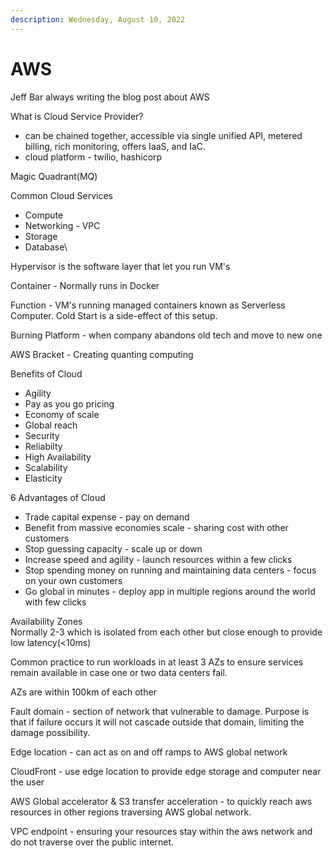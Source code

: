 ```yaml
---
description: Wednesday, August 10, 2022
---
```


# AWS

Jeff Bar always writing the blog post about AWS

What is Cloud Service Provider?

* can be chained together, accessible via single unified API, metered billing, rich monitoring, offers IaaS, and IaC.
* cloud platform - twilio, hashicorp



Magic Quadrant(MQ)

Common Cloud Services

* Compute
* Networking - VPC
* Storage
* Database\


Hypervisor is the software layer that let you run VM's

Container - Normally runs in Docker

Function - VM's running managed containers known as Serverless Computer. Cold Start is a side-effect of this setup.&#x20;



Burning Platform - when company abandons old tech and move to new one



AWS Bracket - Creating quanting computing



Benefits of Cloud

* Agility
* Pay as you go pricing
* Economy of scale
* Global reach
* Security
* Reliabilty
* High Availability
* Scalability
* Elasticity



6 Advantages of Cloud

* Trade capital expense - pay on demand
* Benefit from massive economies scale - sharing cost with other customers
* Stop guessing capacity - scale up or down
* Increase speed and agility - launch resources within a few clicks
* Stop spending money on running and maintaining data centers - focus on your own customers
* Go global in minutes - deploy app in multiple regions around the world with few clicks



Availability Zones\
Normally 2-3 which is isolated from each other but close enough to provide low latency(<10ms)



Common practice to run workloads in at least 3 AZs to ensure services remain available in case one or two data centers fail.

AZs are within 100km of each other



Fault domain - section of network that vulnerable to damage. Purpose is that if failure occurs it will not cascade outside that domain, limiting the damage possibility.



Edge location - can act as on and off ramps to AWS global network

CloudFront - use edge location to provide edge storage and computer near the user

AWS Global accelerator & S3 transfer acceleration - to quickly reach aws resources in other regions traversing AWS  global network.

VPC endpoint - ensuring your resources stay within the aws network and do not traverse over the public internet.
